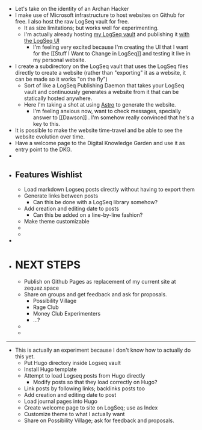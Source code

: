 - Let's take on the identity of an Archan Hacker
- I make use of Microsoft infrastructure to host websites on Github for free. I also host the raw LogSeq vault for free.
	- It as size limitations; but works well for experimenting.
	- I'm actually already hosting [my LogSeq vault](https://github.com/Zequez/logseq-vault/) and publishing it [with the LogSeq UI](http://notes.zequez.space/)
		- I'm feeling very excited because I'm creating the UI that I want for the [[Stuff I Want to Change in LogSeq]] and testing it live in my personal website.
- I create a subdirectory on the LogSeq vault that uses the LogSeq files directly to create a website (rather than "exporting" it as a website, it can be made so it works "on the fly")
	- Sort of like a LogSeq Publishing Daemon that takes your LogSeq vault and continuously generates a website from it that can be statically hosted anywhere.
	- Here I'm taking a shot at using [Astro](https://astro.build/) to generate the website.
		- I'm feeling anxious now, want to check messages, specially answer to [[Dawson]] . I'm somehow really convinced that he's a key to this.
- It is possible to make the website time-travel and be able to see the website evolution over time.
- Have a welcome page to the Digital Knowledge Garden and use it as entry point to the DKG.
-
- ## Features Wishlist
	- Load markdown Logseq posts directly without having to export them
	- Generate links between posts
		- Can this be done with a LogSeq library somehow?
	- Add creation and editing date to posts
		- Can this be added on a line-by-line fashion?
	- Make theme customizable
	-
	-
-
- # NEXT STEPS
	- Publish on Github Pages as replacement of my current site at zequez.space
	- Share on groups and get feedback and ask for proposals.
		- Possibility Village
		- Rage Club
		- Money Club Experimenters
		- ...?
	-
	-
- ---
- This is actually an experiment because I don't know how to actually do this yet.
	- Put Hugo directory inside Logseq vault
	- Install Hugo template
	- Attempt to load Logseq posts from Hugo directly
		- Modify posts so that they load correctly on Hugo?
	- Link posts by following links; backlinks posts too
	- Add creation and editing date to post
	- Load journal pages into Hugo
	- Create welcome page to site on LogSeq; use as Index
	- Customize theme to what I actually want
	- Share on Possibility Village; ask for feedback and proposals.